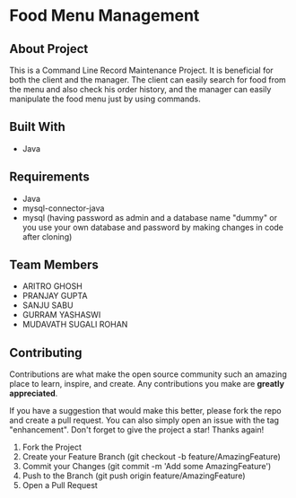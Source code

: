 # Food Menu Management

## About Project
This is a Command Line Record Maintenance Project. It is beneficial for both the client and the manager. The client can easily search for food from the menu and also check his order history, and the manager can easily manipulate the food menu just by using commands.

## Built With
* Java

## Requirements
* Java
* mysql-connector-java
* mysql (having password as admin and a database name "dummy" or you use your own database and password by making changes in code after cloning)

## Team Members
* ARITRO GHOSH
* PRANJAY GUPTA
* SANJU SABU
* GURRAM YASHASWI
* MUDAVATH SUGALI ROHAN

## Contributing
Contributions are what make the open source community such an amazing place to learn, inspire, and create. Any contributions you make are **greatly appreciated**.

If you have a suggestion that would make this better, please fork the repo and create a pull request. You can also simply open an issue with the tag "enhancement". Don't forget to give the project a star! Thanks again!

1. Fork the Project
2. Create your Feature Branch (git checkout -b feature/AmazingFeature)
3. Commit your Changes (git commit -m 'Add some AmazingFeature')
4. Push to the Branch (git push origin feature/AmazingFeature)
5. Open a Pull Request

